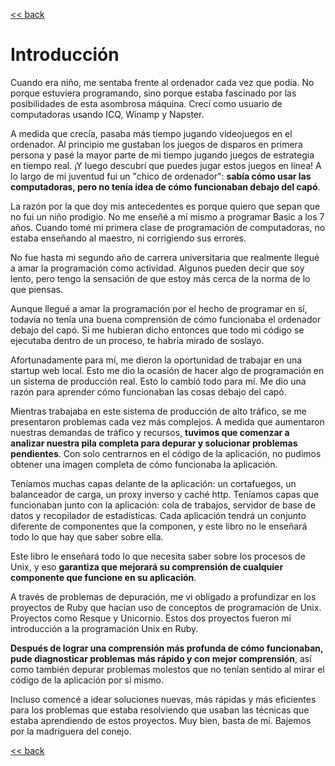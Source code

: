 [<< back](README.md)

# Introducción

Cuando era niño, me sentaba frente al ordenador cada vez que podía. No porque estuviera programando, sino porque estaba fascinado por las posibilidades de esta asombrosa máquina. Crecí como usuario de computadoras usando ICQ, Winamp y Napster.

A medida que crecía, pasaba más tiempo jugando videojuegos en el ordenador. Al principio me gustaban los juegos de disparos en primera persona y pasé la mayor parte de mi tiempo jugando juegos de estrategia en tiempo real. ¡Y luego descubrí que puedes jugar estos juegos en línea! A lo largo de mi juventud fui un "chico de ordenador": **sabía cómo usar las computadoras, pero no tenía idea de cómo funcionaban debajo del capó**.

La razón por la que doy mis antecedentes es porque quiero que sepan que no fui un niño prodigio. No me enseñé a mí mismo a programar Basic a los 7 años. Cuando tomé mi primera clase de programación de computadoras, no estaba enseñando al maestro, ni corrigiendo sus errores.

No fue hasta mi segundo año de carrera universitaria que realmente llegué a amar la programación como actividad. Algunos pueden decir que soy lento, pero tengo la sensación de que estoy más cerca de la norma de lo que piensas.

Aunque llegué a amar la programación por el hecho de programar en sí, todavía no tenía una buena comprensión de cómo funcionaba el ordenador debajo del capó. Si me hubieran dicho entonces que todo mi código se ejecutaba dentro de un proceso, te habría mirado de soslayo.

Afortunadamente para mí, me dieron la oportunidad de trabajar en una startup web local. Esto me dio la ocasión de hacer algo de programación en un sistema de producción real. Esto lo cambió todo para mí. Me dio una razón para aprender cómo funcionaban las cosas debajo del capó.

Mientras trabajaba en este sistema de producción de alto tráfico, se me presentaron problemas cada vez más complejos. A medida que aumentaron nuestras demandas de tráfico y recursos, **tuvimos que comenzar a analizar nuestra pila completa para depurar y solucionar problemas pendientes**. Con solo centrarnos en el código de la aplicación, no pudimos obtener una imagen completa de cómo funcionaba la aplicación.

Teníamos muchas capas delante de la aplicación: un cortafuegos, un balanceador de carga, un proxy inverso y caché http. Teníamos capas que funcionaban junto con la aplicación: cola de trabajos, servidor de base de datos y recopilador de estadísticas. Cada aplicación tendrá un conjunto diferente de componentes que la componen, y este libro no le enseñará todo lo que hay que saber sobre ella.

Este libro le enseñará todo lo que necesita saber sobre los procesos de Unix, y eso **garantiza que mejorará su comprensión de cualquier componente que funcione en su aplicación**.

A través de problemas de depuración, me vi obligado a profundizar en los proyectos de Ruby que hacían uso de conceptos de programación de Unix. Proyectos como Resque y Unicornio. Estos dos proyectos fueron mi introducción a la programación Unix en Ruby.

**Después de lograr una comprensión más profunda de cómo funcionaban, pude diagnosticar problemas más rápido y con mejor comprensión**, así como también depurar problemas molestos que no tenían sentido al mirar el código de la aplicación por sí mismo.

Incluso comencé a idear soluciones nuevas, más rápidas y más eficientes para los problemas que estaba resolviendo que usaban las técnicas que estaba aprendiendo de estos proyectos. Muy bien, basta de mí. Bajemos por la madriguera del conejo.

[<< back](README.md)
